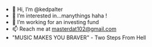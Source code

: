 - 👋 Hi, I’m @kedpalter 
- 👀 I’m interested in...manythings haha !
- 💞️ I’m working for an investing fund
- 📫 Reach me at masterdat102@gmail.com
-  "MUSIC MAKES YOU BRAVER" - Two Steps From Hell
<!---
tandat6444/tandat6444 is a ✨ special ✨ repository because its `README.md` (this file) appears on your GitHub profile.
You can click the Preview link to take a look at your changes.
--->
